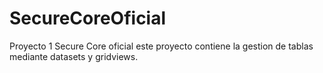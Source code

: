 # SecureCoreOficial
Proyecto 1 Secure Core oficial este proyecto contiene la gestion de tablas mediante datasets y gridviews.
